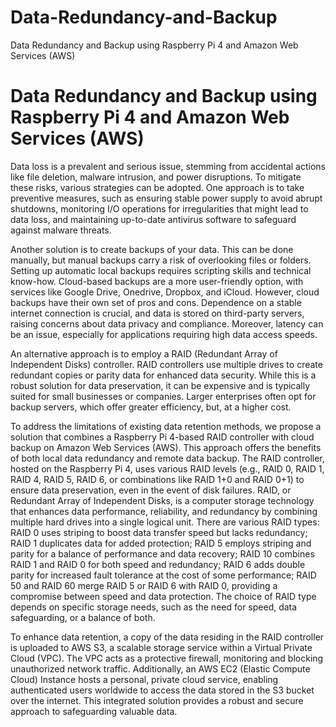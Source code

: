# Data-Redundancy-and-Backup
Data Redundancy and Backup using Raspberry Pi 4 and Amazon Web Services (AWS)

# Data Redundancy and Backup using Raspberry Pi 4 and Amazon Web Services (AWS)
Data loss is a prevalent and serious issue, stemming from accidental actions like file deletion, malware intrusion, and power disruptions. To mitigate these risks, various strategies can be adopted. One approach is to take preventive measures, such as ensuring stable power supply to avoid abrupt shutdowns, monitoring I/O operations for irregularities that might lead to data loss, and maintaining up-to-date antivirus software to safeguard against malware threats.

Another solution is to create backups of your data. This can be done manually, but manual backups carry a risk of overlooking files or folders. Setting up automatic local backups requires scripting skills and technical know-how. Cloud-based backups are a more user-friendly option, with services like Google Drive, Onedrive, Dropbox, and iCloud. However, cloud backups have their own set of pros and cons. Dependence on a stable internet connection is crucial, and data is stored on third-party servers, raising concerns about data privacy and compliance. Moreover, latency can be an issue, especially for applications requiring high data access speeds.

An alternative approach is to employ a RAID (Redundant Array of Independent Disks) controller. RAID controllers use multiple drives to create redundant copies or parity data for enhanced data security. While this is a robust solution for data preservation, it can be expensive and is typically suited for small businesses or companies. Larger enterprises often opt for backup servers, which offer greater efficiency, but, at a higher cost.

To address the limitations of existing data retention methods, we propose a solution that combines a Raspberry Pi 4-based RAID controller with cloud backup on Amazon Web Services (AWS). This approach offers the benefits of both local data redundancy and remote data backup. The RAID controller, hosted on the Raspberry Pi 4, uses various RAID levels (e.g., RAID 0, RAID 1, RAID 4, RAID 5, RAID 6, or combinations like RAID 1+0 and RAID 0+1) to ensure data preservation, even in the event of disk failures. RAID, or Redundant Array of Independent Disks, is a computer storage technology that enhances data performance, reliability, and redundancy by combining multiple hard drives into a single logical unit. There are various RAID types: RAID 0 uses striping to boost data transfer speed but lacks redundancy; RAID 1 duplicates data for added protection; RAID 5 employs striping and parity for a balance of performance and data recovery; RAID 10 combines RAID 1 and RAID 0 for both speed and redundancy; RAID 6 adds double parity for increased fault tolerance at the cost of some performance; RAID 50 and RAID 60 merge RAID 5 or RAID 6 with RAID 0, providing a compromise between speed and data protection. The choice of RAID type depends on specific storage needs, such as the need for speed, data safeguarding, or a balance of both.

To enhance data retention, a copy of the data residing in the RAID controller is uploaded to AWS S3, a scalable storage service within a Virtual Private Cloud (VPC). The VPC acts as a protective firewall, monitoring and blocking unauthorized network traffic. Additionally, an AWS EC2 (Elastic Compute Cloud) Instance hosts a personal, private cloud service, enabling authenticated users worldwide to access the data stored in the S3 bucket over the internet. This integrated solution provides a robust and secure approach to safeguarding valuable data.
